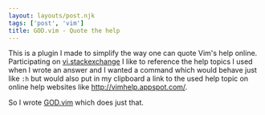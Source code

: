 ```yaml
---
layout: layouts/post.njk
tags: ['post', 'vim']
title: GOD.vim - Quote the help
---
```


This is a plugin I made to simplify the way one can quote Vim's help online.
Participating on [vi.stackexchange](https://vi.stackexchange.com) I like to reference the help topics I used when I wrote an answer and I wanted a command which would behave just like `:h` but would
also put in my clipboard a link to the used help topic on online help websites like http://vimhelp.appspot.com/.

So I wrote [GOD.vim](https://github.com/statox/GOD.vim) which does just that.
